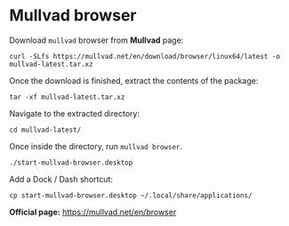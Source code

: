 # Mullvad browser

Download `mullvad` browser from **Mullvad** page:
```shell
curl -SLfs https://mullvad.net/en/download/browser/linux64/latest -o mullvad-latest.tar.xz
```

Once the download is finished, extract the contents of the package:
```shell
tar -xf mullvad-latest.tar.xz
```

Navigate to the extracted directory:
```shell
cd mullvad-latest/
```

Once inside the directory, run `mullvad browser`.
```shell
./start-mullvad-browser.desktop
```

Add a Dock / Dash shortcut:
```shell
cp start-mullvad-browser.desktop ~/.local/share/applications/
```

**Official page:** https://mullvad.net/en/browser
